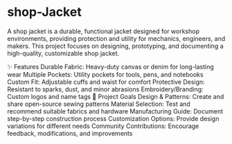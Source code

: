 # shop-Jacket
A shop jacket is a durable, functional jacket designed for workshop environments, providing protection and utility for mechanics, engineers, and makers. This project focuses on designing, prototyping, and documenting a high-quality, customizable shop jacket.

✨ Features
Durable Fabric: Heavy-duty canvas or denim for long-lasting wear
Multiple Pockets: Utility pockets for tools, pens, and notebooks
Custom Fit: Adjustable cuffs and waist for comfort
Protective Design: Resistant to sparks, dust, and minor abrasions
Embroidery/Branding: Custom logos and name tags
📌 Project Goals
Design & Patterns: Create and share open-source sewing patterns
Material Selection: Test and recommend suitable fabrics and hardware
Manufacturing Guide: Document step-by-step construction process
Customization Options: Provide design variations for different needs
Community Contributions: Encourage feedback, modifications, and improvements
